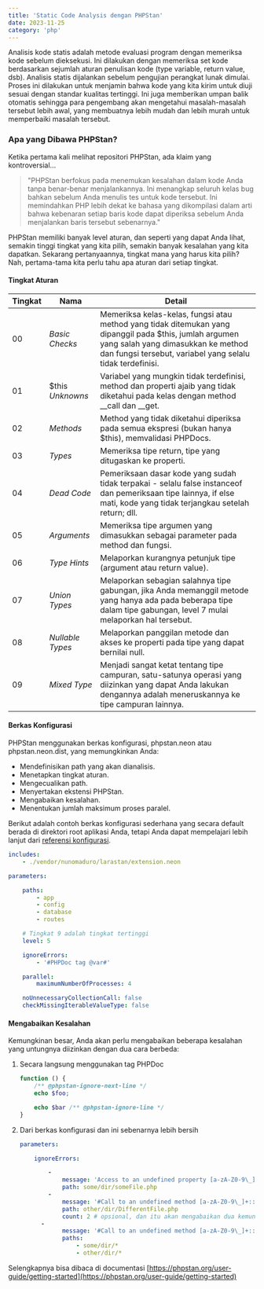 ```yaml
---
title: 'Static Code Analysis dengan PHPStan'
date: 2023-11-25
category: 'php'
---
```


Analisis kode statis adalah metode evaluasi program dengan memeriksa kode sebelum dieksekusi. Ini dilakukan dengan memeriksa set kode berdasarkan sejumlah aturan penulisan kode (type variable, return value, dsb). Analisis statis dijalankan sebelum pengujian perangkat lunak dimulai. Proses ini dilakukan untuk menjamin bahwa kode yang kita kirim untuk diuji sesuai dengan standar kualitas tertinggi. Ini juga memberikan umpan balik otomatis sehingga para pengembang akan mengetahui masalah-masalah tersebut lebih awal, yang membuatnya lebih mudah dan lebih murah untuk memperbaiki masalah tersebut.

### Apa yang Dibawa PHPStan?

Ketika pertama kali melihat repositori PHPStan, ada klaim yang kontroversial...

> "PHPStan berfokus pada menemukan kesalahan dalam kode Anda tanpa benar-benar menjalankannya. Ini menangkap seluruh kelas bug bahkan sebelum Anda menulis tes untuk kode tersebut. Ini memindahkan PHP lebih dekat ke bahasa yang dikompilasi dalam arti bahwa kebenaran setiap baris kode dapat diperiksa sebelum Anda menjalankan baris tersebut sebenarnya."

PHPStan memiliki banyak level aturan, dan seperti yang dapat Anda lihat, semakin tinggi tingkat yang kita pilih, semakin banyak kesalahan yang kita dapatkan. Sekarang pertanyaannya, tingkat mana yang harus kita pilih? Nah, pertama-tama kita perlu tahu apa aturan dari setiap tingkat.

#### Tingkat Aturan

| Tingkat | Nama           | Detail                                                                                                                                                                |
|--------|----------------|-----------------------------------------------------------------------------------------------------------------------------------------------------------------------|
| 00     | _Basic Checks_   | Memeriksa kelas-kelas, fungsi atau method yang tidak ditemukan yang dipanggil pada $this, jumlah argumen yang salah yang dimasukkan ke method dan fungsi tersebut, variabel yang selalu tidak terdefinisi.|
| 01     | $this _Unknowns_  | Variabel yang mungkin tidak terdefinisi, method dan properti ajaib yang tidak diketahui pada kelas dengan method __call dan __get.|
| 02     | _Methods_         | Method yang tidak diketahui diperiksa pada semua ekspresi (bukan hanya $this), memvalidasi PHPDocs.|
| 03     | _Types_           | Memeriksa tipe return, tipe yang ditugaskan ke properti.|
| 04     | _Dead Code_       | Pemeriksaan dasar kode yang sudah tidak terpakai - selalu false instanceof dan pemeriksaan tipe lainnya, if else mati, kode yang tidak terjangkau setelah return; dll.|
| 05     | _Arguments_       | Memeriksa tipe argumen yang dimasukkan sebagai parameter pada method dan fungsi.|
| 06     | _Type Hints_      | Melaporkan kurangnya petunjuk tipe (argument atau return value).|
| 07     | _Union Types_     | Melaporkan sebagian salahnya tipe gabungan, jika Anda memanggil metode yang hanya ada pada beberapa tipe dalam tipe gabungan, level 7 mulai melaporkan hal tersebut.                                                        |
| 08     | _Nullable Types_   | Melaporkan panggilan metode dan akses ke properti pada tipe yang dapat bernilai null.|
| 09     | _Mixed Type_       | Menjadi sangat ketat tentang tipe campuran, satu-satunya operasi yang diizinkan yang dapat Anda lakukan dengannya adalah meneruskannya ke tipe campuran lainnya.|

#### Berkas Konfigurasi

PHPStan menggunakan berkas konfigurasi, phpstan.neon atau phpstan.neon.dist, yang memungkinkan Anda:

- Mendefinisikan path yang akan dianalisis.
- Menetapkan tingkat aturan.
- Mengecualikan path.
- Menyertakan ekstensi PHPStan.
- Mengabaikan kesalahan.
- Menentukan jumlah maksimum proses paralel.

Berikut adalah contoh berkas konfigurasi sederhana yang secara default berada di direktori root aplikasi Anda, tetapi Anda dapat mempelajari lebih lanjut dari [referensi konfigurasi](https://phpstan.org/config-reference).

```yaml
includes:
    - ./vendor/nunomaduro/larastan/extension.neon

parameters:

    paths:
        - app
        - config
        - database
        - routes

    # Tingkat 9 adalah tingkat tertinggi
    level: 5

    ignoreErrors:
        - '#PHPDoc tag @var#'

    parallel:
        maximumNumberOfProcesses: 4

    noUnnecessaryCollectionCall: false
    checkMissingIterableValueType: false
```

#### Mengabaikan Kesalahan

Kemungkinan besar, Anda akan perlu mengabaikan beberapa kesalahan yang untungnya diizinkan dengan dua cara berbeda:

1. Secara langsung menggunakan tag PHPDoc

    ```php
    function () {
        /** @phpstan-ignore-next-line */
        echo $foo;

        echo $bar /** @phpstan-ignore-line */
    }
    ```

2. Dari berkas konfigurasi dan ini sebenarnya lebih bersih

    ```yaml
    parameters:

        ignoreErrors:

            -
                message: 'Access to an undefined property [a-zA-Z0-9\_]+::\$foo'
                path: some/dir/someFile.php
            -
                message: '#Call to an undefined method [a-zA-Z0-9\_]+::doFoo()#'
                path: other/dir/DifferentFile.php
                count: 2 # opsional, dan itu akan mengabaikan dua kemunculan pertama kesalahan
          -
                message: '#Call to an undefined method [a-zA-Z0-9\_]+::doBar()#'
                paths:
                    - some/dir/*
                    - other/dir/*
    ```

Selengkapnya bisa dibaca di documentasi [https://phpstan.org/user-guide/getting-started](https://phpstan.org/user-guide/getting-started)